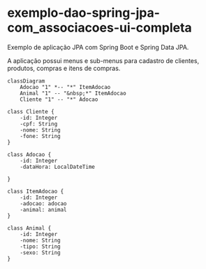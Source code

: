 exemplo-dao-spring-jpa-com_associacoes-ui-completa
==================================================

Exemplo de aplicação JPA com Spring Boot e Spring Data JPA.

A aplicação possui menus e sub-menus para cadastro de clientes, produtos, compras e itens de compras.

```mermaid
classDiagram
    Adocao "1" *-- "*" ItemAdocao
    Animal "1" -- "&nbsp;*" ItemAdocao
    Cliente "1" -- "*" Adocao

class Cliente {
    -id: Integer
    -cpf: String
    -nome: String
    -fone: String
}

class Adocao {
    -id: Integer
    -dataHora: LocalDateTime

}

class ItemAdocao {
    -id: Integer
    -adocao: adocao
    -animal: animal
}

class Animal {
    -id: Integer
    -nome: String
    -tipo: String
    -sexo: String
}
```